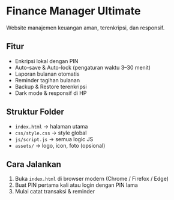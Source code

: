 # Finance Manager Ultimate

Website manajemen keuangan aman, terenkripsi, dan responsif.

## Fitur

- Enkripsi lokal dengan PIN
- Auto-save & Auto-lock (pengaturan waktu 3–30 menit)
- Laporan bulanan otomatis
- Reminder tagihan bulanan
- Backup & Restore terenkripsi
- Dark mode & responsif di HP

## Struktur Folder

- `index.html` → halaman utama
- `css/style.css` → style global
- `js/script.js` → semua logic JS
- `assets/` → logo, icon, foto (opsional)

## Cara Jalankan

1. Buka `index.html` di browser modern (Chrome / Firefox / Edge)
2. Buat PIN pertama kali atau login dengan PIN lama
3. Mulai catat transaksi & reminder
